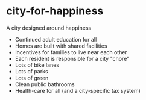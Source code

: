# city-for-happiness
A city designed around happiness

* Continued adult education for all
* Homes are built with shared facilities
* Incentives for families to live near each other
* Each resident is responsible for a city "chore"
* Lots of bike lanes
* Lots of parks
* Lots of green
* Clean public bathrooms
* Health-care for all (and a city-specific tax system)
